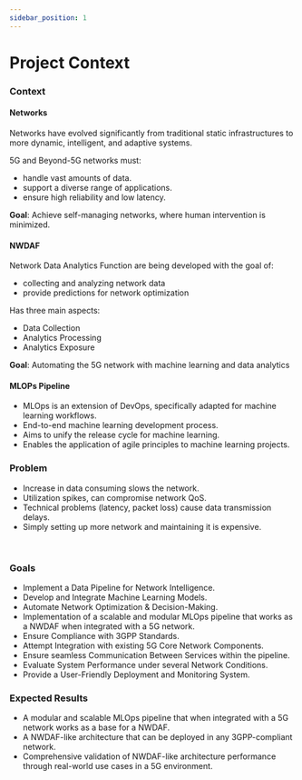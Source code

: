 ```yaml
---
sidebar_position: 1
---
```

# Project Context

### Context

#### Networks
Networks have evolved significantly from traditional static infrastructures to more dynamic, intelligent, and adaptive systems.​

5G and Beyond-5G networks must:​
- handle vast amounts of data.​
- support a diverse range of applications. ​
- ensure high reliability and low latency. ​

**Goal**: Achieve self-managing networks, where human intervention is minimized.​

#### NWDAF
Network Data Analytics Function​ are being developed with the goal of:
- collecting and analyzing network data​
- provide predictions for network optimization​

Has three main aspects:​

- Data Collection​
- Analytics Processing​
- Analytics Exposure​

**Goal**: Automating the 5G network with machine learning and data analytics

#### MLOPs Pipeline

- MLOps is an extension of DevOps, specifically adapted for machine learning workflows.​
- End-to-end machine learning development process.​
- Aims to unify the release cycle for machine learning.​
- Enables the application of agile principles to machine learning projects.​


### Problem
- Increase in data consuming slows the network.​
- Utilization spikes, can compromise network QoS.​
- Technical problems (latency, packet loss) cause data transmission delays.​
- Simply setting up more network and maintaining it is expensive.​

​
### Goals
- Implement a Data Pipeline for Network Intelligence.​
- Develop and Integrate Machine Learning Models.​
- Automate Network Optimization & Decision-Making.​
- Implementation of a scalable and modular MLOps pipeline that works as a NWDAF when integrated with a 5G network.​
- Ensure Compliance with 3GPP Standards. ​
- Attempt Integration with existing 5G Core Network Components.​
- Ensure seamless Communication Between Services within the pipeline.​
- Evaluate System Performance under several Network Conditions.​
- Provide a User-Friendly Deployment and Monitoring System.​


### Expected Results
- A modular and scalable MLOps pipeline that when integrated with a 5G network works as a base for a NWDAF.​
- A NWDAF-like architecture that can be deployed in any 3GPP-compliant network. ​
- Comprehensive validation of NWDAF-like architecture performance through real-world use cases in a 5G environment.